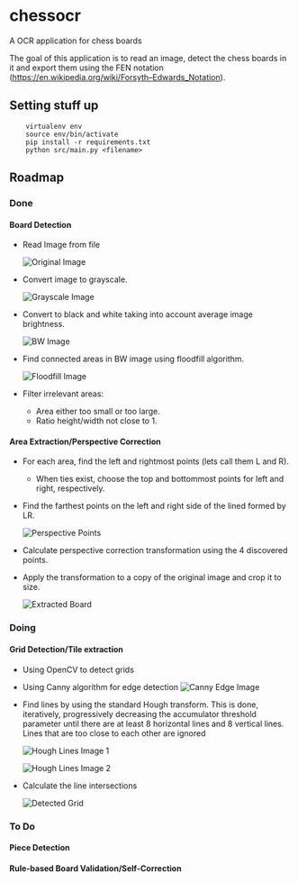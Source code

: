 # chessocr

A OCR application for chess boards

The goal of this application is to read an image, detect the chess boards in it and
export them using the FEN notation (https://en.wikipedia.org/wiki/Forsyth–Edwards_Notation).

## Setting stuff up

```
    virtualenv env
    source env/bin/activate
    pip install -r requirements.txt
    python src/main.py <filename>
```

## Roadmap

### Done

#### Board Detection
  - Read Image from file

    ![Original Image](./images/orig.png)

  - Convert image to grayscale.

    ![Grayscale Image](./images/gray.png)

  - Convert to black and white taking into account average image brightness.

    ![BW Image](./images/bw.png)

  - Find connected areas in BW image using floodfill algorithm.

    ![Floodfill Image](./images/floodfill.png)

  - Filter irrelevant areas:
    - Area either too small or too large.
    - Ratio height/width not close to 1.

#### Area Extraction/Perspective Correction
  - For each area, find the left and rightmost points (lets call them L and R).
    - When ties exist, choose the top and bottommost points for left
      and right, respectively.
  - Find the farthest points on the left and right side of the lined formed by LR.

    ![Perspective Points](./images/perspective.png)

  - Calculate perspective correction transformation using the 4 discovered points.
  - Apply the transformation to a copy of the original image and crop it to size.

    ![Extracted Board](./images/extracted.png)

### Doing

#### Grid Detection/Tile extraction
  - Using OpenCV to detect grids

  - Using Canny algorithm for edge detection
    ![Canny Edge Image](./images/canny.png)

  - Find lines by using the standard Hough transform. This is done, iteratively, progressively decreasing the accumulator threshold parameter until there are at least 8 horizontal lines and 8 vertical lines. Lines that are too close to each other are ignored

    ![Hough Lines Image 1](./images/hough1.png)

    ![Hough Lines Image 2](./images/hough1.png)

  - Calculate the line intersections

    ![Detected Grid](./images/grid.png)

### To Do

#### Piece Detection

#### Rule-based Board Validation/Self-Correction
